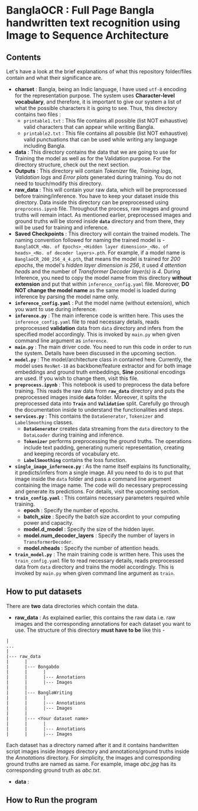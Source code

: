 # BanglaOCR : Full Page Bangla handwritten text recognition using Image to Sequence Architecture

## Contents
Let's have a look at the brief explanations of what this repository folder/files contain and what their significance are.

- **charset** : Bangla, being an Indic language, I have used `utf-8` encoding for the representation purpose. The system uses **Character-level vocabulary**, and therefore, it is important to give our system a list of what the possible characters it is going to see. Thus, this directory contains two files :
    - `printable1.txt` : This file contains all possible (list NOT exhaustive) valid characters that can appear while writing Bangla.
    - `printable2.txt` : This file contains all possible (list NOT exhaustive) valid punctuations that can be used while writing any language including Bangla.
- **data** : This directory contains the data that we are going to use for Training the model as well as for the Validation purpose. For the directory structure, check out the next section.
- **Outputs** : This directory will contain *Tokenizer* file, *Training logs*, *Validation logs* and *Error plots* generated during training. You do not need to touch/modify this directory.
- **raw_data** : This will contain your raw data, which will be preprocessed before training/inference. You have to keep your dataset inside this directory. Data inside this directory can be preprocessed using `preprocess.ipynb` file. Throughout the process, raw images and ground truths will remain intact. As mentioned earlier, preprocessed images and ground truths will be stored inside **`data`** directory and from there, they will be used for training and inference.
- **Saved Checkpoints** : This directory will contain the trained models. The naming convention followed for naming the trained model is - `BanglaOCR_<No. of Epochs>_<Hidden layer dimension>_<No. of heads>_<No. of decoder layers>.pth`. For example, if a model name is `BanglaoCR_200_256_4_4.pth`, that means the model is trained for *200 epochs*, the model's *hidden layer dimension is 256*, it used *4 attention heads* and the number of *Transformer Decoder layer(s) is 4*. During Inference, you need to copy the model name from this directory **without extension** and put that within `inference_config.yaml` file. Moreover, **DO NOT change the model name** as the same model is loaded during inference by parsing the model name only.
- **`inference_config.yaml`** : Put the model name (without extension), which you want to use during inference.
- **`inference.py`** : The main inference code is written here. This uses the `inference_config.yaml` file to read necessary details, reads preprocessed **validation** data from `data` directory and infers from the specified model accordingly. This is invoked by `main.py` when given command line argument as `inference`.
- **`main.py`** : The main driver code. You need to run this code in order to run the system. Details have been discussed in the upcoming section.
- **`model.py`** : The model/architecture class in contained here. Currently, the model uses `ResNet-18` as backbone/feature extractor and for both image embeddings and ground truth embeddings, **Sine** positional encodings are used. If you wish to change them, visit this file.
- **`preprocess.ipynb`** : This notebook is used to preprocess the data before training. This reads the raw data from **`raw_data`** directory and puts the preprocessed images inside **`data`** folder. Moreover, it splits the preprocessed data into **`Train`** and **`Validation`** split. Carefully go through the documentation inside to understand the functionalities and steps.
- **`services.py`** : This contains the `DataGenerator`, `Tokenizer` and `LabelSmoothing` classes.
    - **`DataGenerator`** creates data streaming from the `data` directory to the `DataLoader` during training and inference.
    - **`Tokenizer`** performs preprocessing the ground truths. The operations include text padding, generating numeric representation, creating and keeping records of vocabulary etc.
    - **`LabelSmoothing`** contains the loss function.
- **`single_image_infernece.py`** : As the name itself explains its functionality, it predicts/infers from a single image. All you need to do is to put that image inside the `data` folder and pass a command line argument containing the image name. The code will do necessary preprocessing and generate its predictions. For details, visit the upcoming section.
- **`train_config.yaml`** : This contains necessary parameters required while training.
    - **epoch** : Specify the number of epochs.
    - **batch_size** : Specify the batch size accordint to your computing power and capacity.
    - **model.d_model** : Specify the size of the hidden layer.
    - **model.num_decoder_layers** : Specify the number of layers in `TransformerDecoder`.
    - **model.nheads** : Specify the number of attention heads.
- **`train_model.py`** : The main training code is written here. This uses the `train_config.yaml` file to read necessary details, reads preprocessed data from `data` directory and trains the model accordingly. This is invoked by `main.py` when given command line argument as `train`.

## How to put datasets
There are **two** data directories which contain the data.
- **raw_data** : As explained earlier, this contains the raw data i.e. raw images and the corresponding annotations for each dataset you want to use. The structure of this directory **must have to be** like this -
```
|
...
|
|--- raw_data
|      |
|      |--- Bongabdo
|      |      |
|      |      |--- Annotations
|      |      |--- Images
|      |
|      |--- BanglaWriting
|      |      |
|      |      |--- Annotations
|      |      |--- Images
|      |
|      |--- <Your dataset name>
|      |      |
|      |      |--- Annotations
|      |      |--- Images
```
Each dataset has a directory named after it and it contains handwritten script images inside *Images* directory and annotations/ground truths inside the *Annotations* directory. For simplicity, the images and corresponding ground truths are named as same. For example, image *abc.jpg* has its corresponding ground truth as *abc.txt*.
- **data** :

## How to Run the program